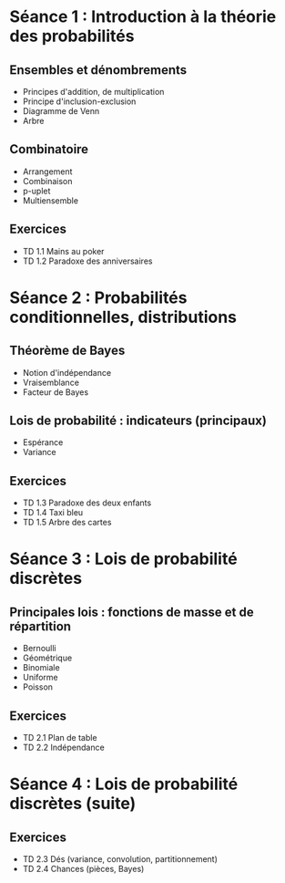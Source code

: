
# Séance 1 : Introduction à la théorie des probabilités

## Ensembles et dénombrements
* Principes d'addition, de multiplication
* Principe d'inclusion-exclusion
* Diagramme de Venn
* Arbre

## Combinatoire
* Arrangement
* Combinaison
* p-uplet
* Multiensemble

## Exercices
* TD 1.1 Mains au poker
* TD 1.2 Paradoxe des anniversaires


# Séance 2 : Probabilités conditionnelles, distributions

## Théorème de Bayes
* Notion d'indépendance
* Vraisemblance
* Facteur de Bayes


## Lois de probabilité : indicateurs (principaux)
* Espérance
* Variance

## Exercices
* TD 1.3 Paradoxe des deux enfants
* TD 1.4 Taxi bleu
* TD 1.5 Arbre des cartes


# Séance 3 : Lois de probabilité discrètes

## Principales lois : fonctions de masse et de répartition
* Bernoulli
* Géométrique
* Binomiale
* Uniforme
* Poisson

## Exercices
* TD 2.1 Plan de table
* TD 2.2 Indépendance


# Séance 4 : Lois de probabilité discrètes (suite)

## Exercices
* TD 2.3 Dés (variance, convolution, partitionnement)
* TD 2.4 Chances (pièces, Bayes)

